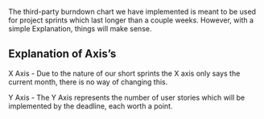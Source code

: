 The third-party burndown chart we have implemented is meant to be used for project sprints which last longer than a couple weeks.
However, with a simple Explanation, things will make sense. 

## Explanation of Axis’s

X Axis - Due to the nature of our short sprints the X axis only says the current month, there is no way of changing this. 

Y Axis - The Y Axis represents the number of user stories which will be implemented by the deadline, each worth a point.   